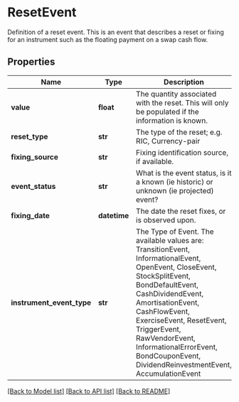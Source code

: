 # ResetEvent

Definition of a reset event.  This is an event that describes a reset or fixing for an instrument such as the floating payment on  a swap cash flow.

## Properties
Name | Type | Description | Notes
------------ | ------------- | ------------- | -------------
**value** | **float** | The quantity associated with the reset. This will only be populated if the information is known. | [optional] 
**reset_type** | **str** | The type of the reset; e.g. RIC, Currency-pair | 
**fixing_source** | **str** | Fixing identification source, if available. | [optional] 
**event_status** | **str** | What is the event status, is it a known (ie historic) or unknown (ie projected) event? | 
**fixing_date** | **datetime** | The date the reset fixes, or is observed upon. | 
**instrument_event_type** | **str** | The Type of Event. The available values are: TransitionEvent, InformationalEvent, OpenEvent, CloseEvent, StockSplitEvent, BondDefaultEvent, CashDividendEvent, AmortisationEvent, CashFlowEvent, ExerciseEvent, ResetEvent, TriggerEvent, RawVendorEvent, InformationalErrorEvent, BondCouponEvent, DividendReinvestmentEvent, AccumulationEvent | 

[[Back to Model list]](../README.md#documentation-for-models) [[Back to API list]](../README.md#documentation-for-api-endpoints) [[Back to README]](../README.md)


